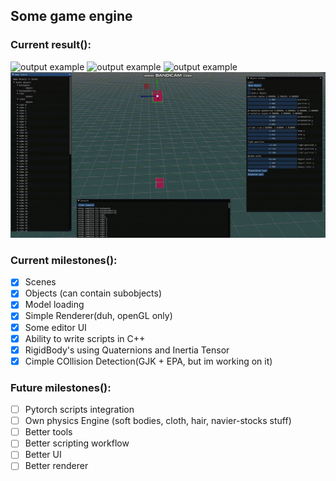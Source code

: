## Some game engine

### Current result():

![output example](assets/example_gif0.gif "output example")
![output example](assets/example_gif1.gif "output example")
![output example](assets/example_gif2.gif "output example")
![output example](assets/example_gif3.gif "output example")

### Current milestones():
- [X] Scenes
- [X] Objects (can contain subobjects)
- [X] Model loading
- [X] Simple Renderer(duh, openGL only)
- [X] Some editor UI 
- [X] Ability to write scripts in C++
- [X] RigidBody's using Quaternions and Inertia Tensor 
- [X] Cimple COllision Detection(GJK + EPA, but im working on it)

### Future milestones():
- [ ] Pytorch scripts integration
- [ ] Own physics Engine (soft bodies, cloth, hair, navier-stocks stuff)
- [ ] Better tools
- [ ] Better scripting workflow
- [ ] Better UI
- [ ] Better renderer
